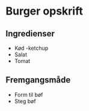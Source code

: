 # Burger opskrift

## Ingredienser
- Kød
-ketchup
- Salat
- Tomat

## Fremgangsmåde
- Form til bøf
- Steg bøf
